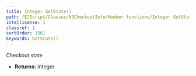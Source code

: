 ```yaml
---
title: Integer GetState()
path: /EJScript/Classes/NSCheckoutInfo/Member functions/Integer GetState()
intellisense: 1
classref: 1
sortOrder: 1561
keywords: GetState()
---
```



Checkout state



* **Returns:** Integer



